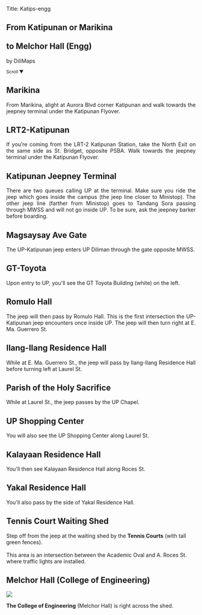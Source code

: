 Title: Katips-engg

<section id='cover' class='cover active'>
<h1>From Katipunan or Marikina <br><br> to Melchor Hall (Engg)</h1>
<p>by DiliMaps</p>
<small class='scroll'>Scroll ▼</small>
</section>

<section id='marikina'>
<h2>Marikina</h2>
<p align='justify'>From Marikina, alight at Aurora Blvd corner Katipunan and walk towards the jeepney terminal under the Katipunan Flyover.
</p>
</section>

<section id='lrt2'>
<h2>LRT2-Katipunan</h2>
<p align='justify'>If you’re coming from the LRT-2 Katipunan Station, take the North Exit on the same side as St. Bridget, opposite PSBA. Walk towards the jeepney terminal under the Katipunan Flyover.
</p>
</section>

<section id='katips'>
<h2>Katipunan Jeepney Terminal</h2>
<p align='justify'>There are two queues calling UP at the terminal. Make sure you ride the jeep which goes inside the campus (the jeep line closer to Ministop). The other jeep line (farther from Ministop) goes to Tandang Sora passing through MWSS and will not go inside UP. To be sure, ask the jeepney barker before boarding.
</p>
</section>

<section id='magsaysay-gate'>
<h2>Magsaysay Ave Gate</h2>
<p align='justify'>The UP-Katipunan jeep enters UP Diliman through the gate opposite MWSS.
</p>
</section>

<section id='gt-toyota'>
<h2>GT-Toyota</h2>
<p align='justify'>Upon entry to UP, you'll see the GT Toyota Building (white) on the left.
</p>
</section>

<section id='romulo'>
<h2>Romulo Hall</h2>
<p align='justify'>The jeep will then pass by Romulo Hall. This is the first intersection the UP-Katipunan jeep encounters once inside UP. The jeep will then turn right at E. Ma. Guerrero St.
</p>
</section>

<section id='ilangilang'>
<h2>Ilang-Ilang Residence Hall</h2>
<p align='justify'> While at E. Ma. Guerrero St., the jeep will pass by Ilang-Ilang Residence Hall before turning left at Laurel St.
</p>
</section>

<section id='chapel'>
<h2>Parish of the Holy Sacrifice</h2>
<p align='justify'>While at Laurel St., the jeep passes by the UP Chapel.
</p>
</section>

<section id='sc'>
<h2>UP Shopping Center</h2>
<p align='justify'> You will also see the UP Shopping Center along Laurel St.
</section>

<section id='kalay'>
<h2>Kalayaan Residence Hall</h2>
<p align='justify'> You'll then see Kalayaan Residence Hall along Roces St. </p>
</section>

<section id='yakal'>
<h2>Yakal Residence Hall</h2>
<p align='justify'> You'll also pass by the side of Yakal Residence Hall. </p>
</section>

<section id='engg-shed'>
<h2>Tennis Court Waiting Shed</h2>
<p>Step off from the jeep at the waiting shed by the <b>Tennis Courts</b> (with tall green fences).
<br><br>
This area is an intersection between the Academic Oval and A. Roces St. where traffic lights are installed.</p>
</section>

<section id='engg'>
<h2>Melchor Hall (College of Engineering)</h2>
<img src='https://lh3.googleusercontent.com/lyeEnUq1D0IceZZuRXurd6VbkxrQCC1YKxpebqxVhvCaA6ndxj6ipJXryHNYdPFskN9hXlez2PR_BEeBthEZTkNzZ7ay_BJMdpeqrY3dthGEKdTSSffDo_ps'>
<p align='justify'><b>The College of Engineering</b> (Melchor Hall) is right across the shed.</p>
</section>
